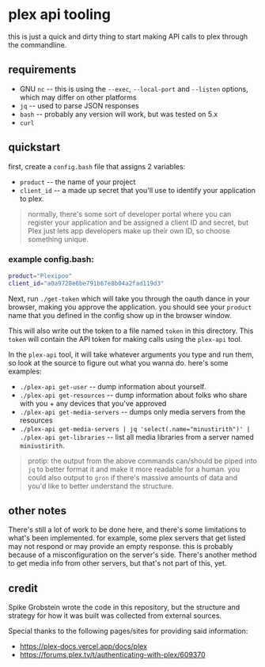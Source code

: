 # plex api tooling

this is just a quick and dirty thing to start making API calls to plex through the commandline.

## requirements

* GNU `nc` -- this is using the `--exec`, `--local-port` and `--listen` options, which may differ on other platforms
* `jq` -- used to parse JSON responses
* `bash` -- probably any version will work, but was tested on 5.x
* `curl`

## quickstart

first, create a `config.bash` file that assigns 2 variables:

* `product` -- the name of your project
* `client_id` -- a made up secret that you'll use to identify your application to plex.

> normally, there's some sort of developer portal where you can register your application and be assigned a client ID and secret, but Plex just lets app developers make up their own ID, so choose something unique.

### example config.bash:

```bash
product="Plexipoo"
client_id="a0a9728e6be791b67e8b04a2fad119d3"
```

Next, run `./get-token` which will take you through the oauth dance in your browser, making you approve the application. you should see your `product` name that you defined in the config show up in the browser window.

This will also write out the token to a file named `token` in this directory. This `token` will contain the API token for making calls using the `plex-api` tool.

In the `plex-api` tool, it will take whatever arguments you type and run them, so look at the source to figure out what you wanna do. here's some examples:

* `./plex-api get-user` -- dump information about yourself.
* `./plex-api get-resources` -- dump information about folks who share with you + any devices that you've approved
* `./plex-api get-media-servers` -- dumps only media servers from the resources
* `./plex-api get-media-servers | jq 'select(.name="minustirith")' | ./plex-api get-libraries` -- list all media libraries from a server named `miniustirith`.

> protip: the output from the above commands can/should be piped into `jq` to better format it and make it more readable for a human. you could also output to `gron` if there's massive amounts of data and you'd like to better understand the structure.

## other notes

There's still a lot of work to be done here, and there's some limitations to what's been implemented. for example, some plex servers that get listed may not respond or may provide an empty response. this is probably because of a misconfiguration on the server's side. There's another method to get media info from other servers, but that's not part of this, yet.

## credit

Spike Grobstein wrote the code in this repository, but the structure and strategy for how it was built was collected from external sources.

Special thanks to the following pages/sites for providing said information:

* <https://plex-docs.vercel.app/docs/plex>
* <https://forums.plex.tv/t/authenticating-with-plex/609370>

